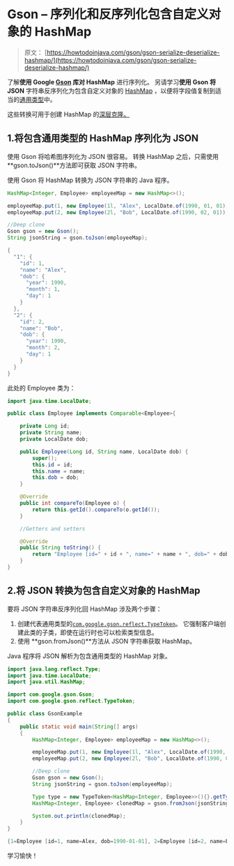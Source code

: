 # Gson – 序列化和反序列化包含自定义对象的 HashMap

> 原文： [https://howtodoinjava.com/gson/gson-serialize-deserialize-hashmap/](https://howtodoinjava.com/gson/gson-serialize-deserialize-hashmap/)

了解**使用 Google [Gson](https://howtodoinjava.com/apache-commons/google-gson-tutorial-convert-java-object-to-from-json/) 库对 HashMap** 进行序列化。 另请学习**使用 Gson 将 JSON** 字符串反序列化为包含自定义对象的 [HashMap](https://howtodoinjava.com/java-hashmap/) ，以便将字段值复制到适当的[通用类型](https://howtodoinjava.com/java/generics/complete-java-generics-tutorial/)中。

这些转换可用于创建 HashMap 的[深层克隆。](https://howtodoinjava.com/java/collections/hashmap/shallow-deep-copy-hashmap/)

## 1.将包含通用类型的 HashMap 序列化为 JSON

使用 Gson 将哈希图序列化为 JSON 很容易。 转换 HashMap 之后，只需使用 **gson.toJson()**方法即可获取 JSON 字符串。

使用 Gson 将 HashMap 转换为 JSON 字符串的 Java 程序。

```java
HashMap<Integer, Employee> employeeMap = new HashMap<>();

employeeMap.put(1, new Employee(1l, "Alex", LocalDate.of(1990, 01, 01)));
employeeMap.put(2, new Employee(2l, "Bob", LocalDate.of(1990, 02, 01)));

//Deep clone
Gson gson = new Gson();
String jsonString = gson.toJson(employeeMap);

```

```java
{
  "1": {
    "id": 1,
    "name": "Alex",
    "dob": {
      "year": 1990,
      "month": 1,
      "day": 1
    }
  },
  "2": {
    "id": 2,
    "name": "Bob",
    "dob": {
      "year": 1990,
      "month": 2,
      "day": 1
    }
  }
}

```

此处的 Employee 类为：

```java
import java.time.LocalDate;

public class Employee implements Comparable<Employee>{

    private Long id;
    private String name;
    private LocalDate dob;

    public Employee(Long id, String name, LocalDate dob) {
        super();
        this.id = id;
        this.name = name;
        this.dob = dob;
    }

    @Override
    public int compareTo(Employee o) {
        return this.getId().compareTo(o.getId());
    }

    //Getters and setters

    @Override
    public String toString() {
        return "Employee [id=" + id + ", name=" + name + ", dob=" + dob + "]";
    }
}

```

## 2.将 JSON 转换为包含自定义对象的 HashMap

要将 JSON 字符串反序列化回 HashMap 涉及两个步骤：

1.  创建代表通用类型的[`com.google.gson.reflect.TypeToken`](https://static.javadoc.io/com.google.code.gson/gson/2.6.2/com/google/gson/reflect/TypeToken.html)。 它强制客户端创建此类的子类，即使在运行时也可以检索类型信息。
2.  使用 **gson.fromJson()**方法从 JSON 字符串获取 HashMap。

Java 程序将 JSON 解析为包含通用类型的 HashMap 对象。

```java
import java.lang.reflect.Type;
import java.time.LocalDate;
import java.util.HashMap;

import com.google.gson.Gson;
import com.google.gson.reflect.TypeToken;

public class GsonExample 
{
    public static void main(String[] args) 
    {
        HashMap<Integer, Employee> employeeMap = new HashMap<>();

        employeeMap.put(1, new Employee(1l, "Alex", LocalDate.of(1990, 01, 01)));
        employeeMap.put(2, new Employee(2l, "Bob", LocalDate.of(1990, 02, 01)));

        //Deep clone
        Gson gson = new Gson();
        String jsonString = gson.toJson(employeeMap);

        Type type = new TypeToken<HashMap<Integer, Employee>>(){}.getType();
        HashMap<Integer, Employee> clonedMap = gson.fromJson(jsonString, type); 

        System.out.println(clonedMap);
    }
}

```

```java
{1=Employee [id=1, name=Alex, dob=1990-01-01], 2=Employee [id=2, name=Bob, dob=1990-02-01]}

```

学习愉快！
